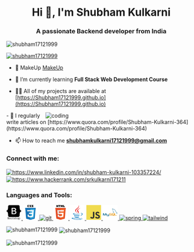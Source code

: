 

<!--
**Shubham17121999/Shubham17121999** is a ✨ _special_ ✨ repository because its `README.md` (this file) appears on your GitHub profile.

Here are some ideas to get you started:

- 🔭 I’m currently working on ...
- 🌱 I’m currently learning ...
- 👯 I’m looking to collaborate on ...
- 🤔 I’m looking for help with ...
- 💬 Ask me about ...
- 📫 How to reach me: ...
- 😄 Pronouns: ...
- ⚡ Fun fact: ...
-->

<h1 align="center">Hi 👋, I'm Shubham Kulkarni</h1>
<h3 align="center">A passionate Backend developer from India</h3>


<p align="left"> <img src="https://komarev.com/ghpvc/?username=shubham17121999&label=Profile%20views&color=0e75b6&style=flat" alt="shubham17121999" /> </p>

<p align="left"> <a href="https://github.com/ryo-ma/github-profile-trophy"><img src="https://github-profile-trophy.vercel.app/?username=shubham17121999" alt="shubham17121999" /></a> </p>

- 🔭 MakeUp [MakeUp](https://github.com/Shubham17121999/verdant-attack-1980)

- 🌱 I’m currently learning **Full Stack Web Development Course**

- 👨‍💻 All of my projects are available at [https://Shubham17121999.github.io](https://Shubham17121999.github.io)
 <img align="right" alt="coding" width="400" src="[[https://user-images.githubusercontent.com/55389276/140866485-8fb1c876-9a8f-4d6a-98dc-08c4981eaf70.gif](https://i.pinimg.com/originals/06/60/ef/0660efe82fa3da42ed56eef013171835.gif)](https://www.charpeni.com/static/images/arrow-functions-in-class-properties-might-not-be-as-great-as-we-think/banner.gif)">
- 📝 I regularly write articles on [https://www.quora.com/profile/Shubham-Kulkarni-364](https://www.quora.com/profile/Shubham-Kulkarni-364)

- 📫 How to reach me **shubhamkulkarni17121999@gmail.com**


<h3 align="left">Connect with me:</h3>
<p align="left">
<a href="https://linkedin.com/in/https://www.linkedin.com/in/shubham-kulkarni-103357224/" target="blank"><img align="center" src="https://raw.githubusercontent.com/rahuldkjain/github-profile-readme-generator/master/src/images/icons/Social/linked-in-alt.svg" alt="https://www.linkedin.com/in/shubham-kulkarni-103357224/" height="30" width="40" /></a>
<a href="https://www.hackerrank.com/https://www.hackerrank.com/srkulkarni171211" target="blank"><img align="center" src="https://raw.githubusercontent.com/rahuldkjain/github-profile-readme-generator/master/src/images/icons/Social/hackerrank.svg" alt="https://www.hackerrank.com/srkulkarni171211" height="30" width="40" /></a>
</p>

<h3 align="left">Languages and Tools:</h3>
<p align="left"> <a href="https://getbootstrap.com" target="_blank" rel="noreferrer"> <img src="https://raw.githubusercontent.com/devicons/devicon/master/icons/bootstrap/bootstrap-plain-wordmark.svg" alt="bootstrap" width="40" height="40"/> </a> <a href="https://www.w3schools.com/css/" target="_blank" rel="noreferrer"> <img src="https://raw.githubusercontent.com/devicons/devicon/master/icons/css3/css3-original-wordmark.svg" alt="css3" width="40" height="40"/> </a> <a href="https://git-scm.com/" target="_blank" rel="noreferrer"> <img src="https://www.vectorlogo.zone/logos/git-scm/git-scm-icon.svg" alt="git" width="40" height="40"/> </a> <a href="https://www.w3.org/html/" target="_blank" rel="noreferrer"> <img src="https://raw.githubusercontent.com/devicons/devicon/master/icons/html5/html5-original-wordmark.svg" alt="html5" width="40" height="40"/> </a> <a href="https://www.java.com" target="_blank" rel="noreferrer"> <img src="https://raw.githubusercontent.com/devicons/devicon/master/icons/java/java-original.svg" alt="java" width="40" height="40"/> </a> <a href="https://developer.mozilla.org/en-US/docs/Web/JavaScript" target="_blank" rel="noreferrer"> <img src="https://raw.githubusercontent.com/devicons/devicon/master/icons/javascript/javascript-original.svg" alt="javascript" width="40" height="40"/> </a> <a href="https://www.mysql.com/" target="_blank" rel="noreferrer"> <img src="https://raw.githubusercontent.com/devicons/devicon/master/icons/mysql/mysql-original-wordmark.svg" alt="mysql" width="40" height="40"/> </a> <a href="https://spring.io/" target="_blank" rel="noreferrer"> <img src="https://www.vectorlogo.zone/logos/springio/springio-icon.svg" alt="spring" width="40" height="40"/> </a> <a href="https://tailwindcss.com/" target="_blank" rel="noreferrer"> <img src="https://www.vectorlogo.zone/logos/tailwindcss/tailwindcss-icon.svg" alt="tailwind" width="40" height="40"/> </a> </p>

<p><img align="left" src="https://github-readme-stats.vercel.app/api/top-langs?username=shubham17121999&show_icons=true&locale=en&layout=compact" alt="shubham17121999" /></p>

<p>&nbsp;<img align="center" src="https://github-readme-stats.vercel.app/api?username=shubham17121999&show_icons=true&locale=en" alt="shubham17121999" /></p>

<p><img align="center" src="https://github-readme-streak-stats.herokuapp.com/?user=shubham17121999&" alt="shubham17121999" /></p>

